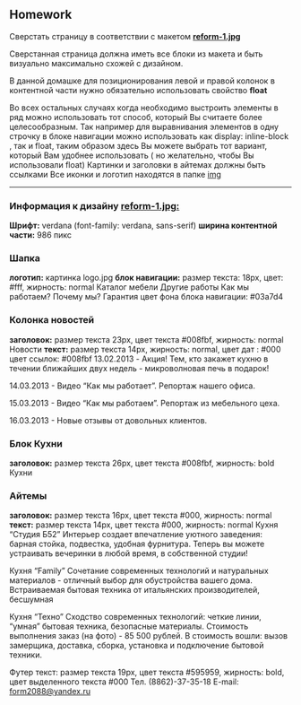 ## Homework


Cверстать страницу в соответствии с макетом  **[reform-1.jpg](https://github.com/dbaktiyar/js-courses/blob/master/Lesson-4/Homework/img/reform-1.jpg)**

Сверстанная страница должна иметь все блоки из макета и быть визуально максимально схожей с дизайном. 

В данной домашке для позиционирования левой и правой колонок в контентной части нужно обязательно использовать свойство **float**

Во всех остальных случаях когда необходимо выстроить элементы в ряд можно использовать тот способ, который Вы считаете более целесообразным. 
Так например для выравнивания элементов в одну строчку в блоке навигации можно использовать как display: inline-block , так и float, таким образом здесь Вы можете выбрать тот вариант, который Вам удобнее использовать ( но желательно, чтобы Вы использовали float)
Картинки и заголовки в айтемах должны быть ссылками
Все иконки и логотип находятся в папке [img]()

---

### Информация к дизайну **[reform-1.jpg:](https://github.com/dbaktiyar/js-courses/blob/master/Lesson-4/Homework/img/reform-1.jpg)**
**Шрифт:** verdana  (font-family: verdana, sans-serif)
**ширина  контентной части:**  986 пикс

### Шапка
**логотип:** картинка logo.jpg
**блок навигации:**    размер текста: 18px,  цвет: #fff, жирность: normal 
Каталог мебели		    Другие работы	      Как мы работаем?          Почему мы? 	    Гарантия 
цвет фона блока навигации: #03a7d4

### Колонка новостей 
**заголовок:** размер текста 23px, цвет текста #008fbf,  жирность: normal
Новости
**текст:** размер текста 14px, жирность: normal, 
цвет дат : #000
цвет ссылок: #008fbf
13.02.2013 - Акция! Тем, кто закажет кухню в течении ближайших двух недель - микроволновая печь в подарок!

14.03.2013 - Видео “Как мы работает”. Репортаж нашего офиса.

15.03.2013 - Видео “Как мы работаем”. Репортаж из мебельного цеха.

16.03.2013 - Новые отзывы от  довольных клиентов.

### Блок Кухни
**заголовок:** размер текста 26px, цвет текста #008fbf,  жирность: bold
Кухни

### Айтемы
**заголовок:** размер текста 16px, цвет текста #000,  жирность: normal
**текст:** размер текста 14px, цвет текста #000,  жирность: normal
Кухня “Студия Б52”
Интерьер создает впечатление уютного заведения: барная стойка, 
подвестка, удобная фурнитура.
Теперь вы можете устраивать вечеринки в любой время, в 
собственной студии!

Кухня “Family”
Сочетание современных технологий и натуральных материалов - 
отличный выбор для обустройства вашего дома.
Встраиваемая бытовая техника от итальянских производителей, 
бесшумная 

Кухня “Техно”
Сходство современных технологий: четкие линии, “умная” 
бытовая  техника, безопасные материалы. Стоимость выполнения заказ (на фото) - 85 500 рублей. 
В стоимость вошли: вызов замерщика, доставка, сборка, 
установка и подключение бытовой техники.


Футер
текст: размер текста 19px, цвет текста #595959,  жирность: bold, цвет выделенного текста #000
Тел. (8862)-37-35-18   E-mail:  form2088@yandex.ru

